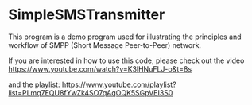 # SimpleSMSTransmitter

This program is a demo program used for illustrating the principles and workflow of SMPP (Short Message Peer-to-Peer) network.

If you are interested in how to use this code, please check out the video https://www.youtube.com/watch?v=K3lHNuFLJ-o&t=8s 

and the playlist: https://www.youtube.com/playlist?list=PLmq7EQU8fYwZk4SO7qAqOQK5SGpVEI3S0

